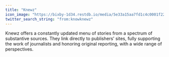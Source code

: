 ```yaml
---
title: "Knewz"
icon_image: "https://bixby-1d34.restdb.io/media/5e33a15aa7fd1c4c0001f225"
twitter_search_string: "from:knowknewz"
---
```

Knewz offers a constantly updated menu of stories from a spectrum of substantive sources. They link directly to publishers’ sites, fully supporting the work of journalists and honoring original reporting, with a wide range of perspectives.